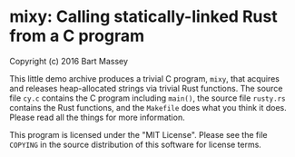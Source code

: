 # mixy: Calling statically-linked Rust from a C program
Copyright (c) 2016 Bart Massey

This little demo archive produces a trivial C program,
`mixy`, that acquires and releases heap-allocated strings
via trivial Rust functions. The source file `cy.c` contains
the C program including `main()`, the source file `rusty.rs`
contains the Rust functions, and the `Makefile` does what
you think it does. Please read all the things for more
information.

This program is licensed under the "MIT License".  Please
see the file `COPYING` in the source distribution of this
software for license terms.
